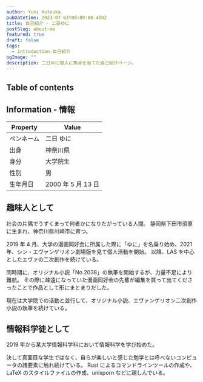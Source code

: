 ```yaml
---
author: Yuni Hutsuka
pubDatetime: 2023-07-03T00:00:00.400Z
title: 自己紹介 - 二日ゆに
postSlug: about-me
featured: true
draft: false
tags:
  - introduction-自己紹介
ogImage: ""
description: 二日ゆに個人に焦点を当てた自己紹介ページ。
---
```


## Table of contents

## Information - 情報

| Property   | Value              |
| ---------- | ------------------ |
| ペンネーム | 二日 ゆに          |
| 出身       | 神奈川県           |
| 身分       | 大学院生           |
| 性別       | 男                 |
| 生年月日   | 2000 年 5 月 13 日 |

## 趣味人として

社会の片隅でうずくまって何者かになりたがっている人間。
静岡県下田市須原に生まれ、神奈川県川崎市に育つ。

2019 年 4 月、大学の漫画同好会に所属した際に「ゆに」を名乗り始め、2021 年、シン・エヴァンゲリオン劇場版を見て個人活動を開始。
以降、LAS を中心としたエヴァの二次創作を続けている。

同時期に、オリジナル小説「No.2038」の執筆を開始するが、力量不足により難航。
その際に疎遠になっていた漫画同好会の先輩が編集を買って出てくださったことで作品として形にまとまりだした。

現在は大学院での活動と並行して、オリジナル小説、エヴァンゲリオン二次創作小説の執筆を続けている。

## 情報科学徒として

2019 年から某大学情報科学科において情報科学を学び始めた。

決して真面目な学生ではなく、自らが楽しいと感じた勉学とは呼べないコンピュータの諸要素に触れ続けている。
Rust によるコマンドラインツールの作成や、LaTeX のスタイルファイルの作成、unixporn などに親しんでいる。
